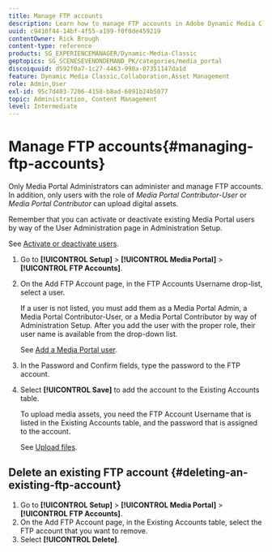 ```yaml
---
title: Manage FTP accounts
description: Learn how to manage FTP accounts in Adobe Dynamic Media Classic.
uuid: c9410f44-14bf-4f55-a199-f0f0de459219
contentOwner: Rick Brough
content-type: reference
products: SG_EXPERIENCEMANAGER/Dynamic-Media-Classic
geptopics: SG_SCENESEVENONDEMAND_PK/categories/media_portal
discoiquuid: d592f0a7-1c27-4463-998a-07351147da1d
feature: Dynamic Media Classic,Collaboration,Asset Management
role: Admin,User
exl-id: 95c7d403-7206-4158-b8ad-6091b24b5077
topic: Administration, Content Management
level: Intermediate
---
```

# Manage FTP accounts{#managing-ftp-accounts}

Only Media Portal Administrators can administer and manage FTP accounts. In addition, only users with the role of *Media Portal Contributor-User* or *Media Portal Contributor* can upload digital assets.

Remember that you can activate or deactivate existing Media Portal users by way of the User Administration page in Administration Setup.

See [Activate or deactivate users](administration-setup.md#activating_or_deactivating_users).

1. Go to **[!UICONTROL Setup]** > **[!UICONTROL Media Portal]** > **[!UICONTROL FTP Accounts]**.
1. On the Add FTP Account page, in the FTP Accounts Username drop-list, select a user.

   If a user is not listed, you must add them as a Media Portal Admin, a Media Portal Contributor-User, or a Media Portal Contributor by way of Administration Setup. After you add the user with the proper role, their user name is available from the drop-down list.

   See [Add a Media Portal user](adding-media-portal-users.md#adding_a_media_portal_user).

1. In the Password and Confirm fields, type the password to the FTP account.
1. Select **[!UICONTROL Save]** to add the account to the Existing Accounts table.

   To upload media assets, you need the FTP Account Username that is listed in the Existing Accounts table, and the password that is assigned to the account.

   See [Upload files](uploading-files.md#uploading_files).

## Delete an existing FTP account {#deleting-an-existing-ftp-account}

1. Go to **[!UICONTROL Setup]** > **[!UICONTROL Media Portal]** > **[!UICONTROL FTP Accounts]**.
1. On the Add FTP Account page, in the Existing Accounts table, select the FTP account that you want to remove.
1. Select **[!UICONTROL Delete]**.
